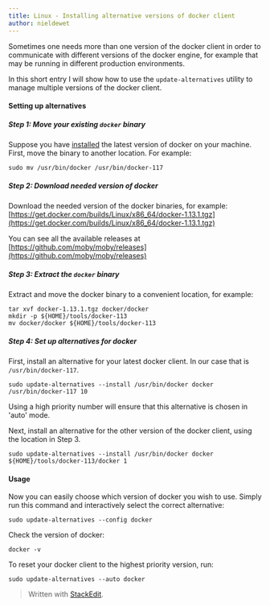 ```yaml
---
title: Linux - Installing alternative versions of docker client
author: nieldewet
---
```


Sometimes one needs more than one version of the docker client in order to communicate with different versions of the docker engine, for example that may be running in different production environments.

In this short entry I will show how to use the `update-alternatives` utility to manage multiple versions of the docker client.<!--more-->

#### Setting up alternatives
##### Step 1: Move your existing `docker` binary
Suppose you have [installed](https://docs.docker.com/engine/installation/) the latest version of docker on your machine. First, move the binary to another location. For example:

    sudo mv /usr/bin/docker /usr/bin/docker-117

##### Step 2: Download needed version of docker
Download the needed version of the docker binaries, for example: [https://get.docker.com/builds/Linux/x86_64/docker-1.13.1.tgz](https://get.docker.com/builds/Linux/x86_64/docker-1.13.1.tgz)

You can see all the available releases at [https://github.com/moby/moby/releases](https://github.com/moby/moby/releases)

##### Step 3: Extract the `docker` binary
Extract and move the docker binary to a convenient location, for example:

    tar xvf docker-1.13.1.tgz docker/docker
    mkdir -p ${HOME}/tools/docker-113
    mv docker/docker ${HOME}/tools/docker-113

##### Step 4: Set up alternatives for docker
First, install an alternative for your latest docker client. In our case that is `/usr/bin/docker-117`.

    sudo update-alternatives --install /usr/bin/docker docker /usr/bin/docker-117 10

Using a high priority number will ensure that this alternative is chosen in 'auto' mode.

Next, install an alternative for the other version of the docker client, using the location in Step 3.

    sudo update-alternatives --install /usr/bin/docker docker ${HOME}/tools/docker-113/docker 1

#### Usage
Now you can easily choose which version of docker you wish to use. Simply run this command and interactively select the correct alternative:

    sudo update-alternatives --config docker

Check the version of docker:

    docker -v

To reset your docker client to the highest priority version, run:

    sudo update-alternatives --auto docker

> Written with [StackEdit](https://stackedit.io/).

